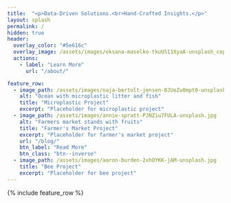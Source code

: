 ```yaml
---
title:  "<p>Data-Driven Solutions.<br>Hand-Crafted Insights.</p>"
layout: splash
permalink: /
hidden: true
header:
  overlay_color: "#5e616c"
  overlay_image: /assets/images/oksana-maselko-tkuUS11XyaA-unsplash_copy.jpg
  actions: 
    - label: "Learn More"
      url: "/about/" 

feature_row:
  - image_path: /assets/images/naja-bertolt-jensen-BJUoZu0mpt0-unsplash.jpg
    alt: "Ocean with microplastic litter and fish"
    title: "Microplastic Project"
    excerpt: "Placeholder for microplastic project"
  - image_path: /assets/images/annie-spratt-PJNZiu7FULA-unsplash.jpg
    alt: "Farmers market stands with fruits"
    title: "Farmer's Market Project"
    excerpt: "Placeholder for farmer's market project"
    url: "/blog/"
    btn_label: "Read More"
    btn_class: "btn--inverse"
  - image_path: /assets/images/aaron-burden-2xhOYKK-jAM-unsplash.jpg
    title: "Bee Project"
    excerpt: "Placeholder for bee project"
---
```

{% include feature_row %}
